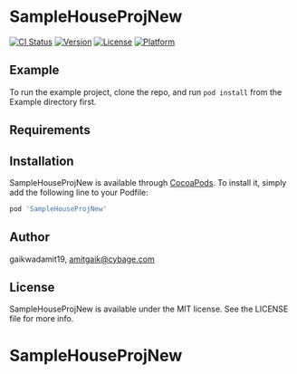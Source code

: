 # SampleHouseProjNew

[![CI Status](https://img.shields.io/travis/gaikwadamit19/SampleHouseProjNew.svg?style=flat)](https://travis-ci.org/gaikwadamit19/SampleHouseProjNew)
[![Version](https://img.shields.io/cocoapods/v/SampleHouseProjNew.svg?style=flat)](https://cocoapods.org/pods/SampleHouseProjNew)
[![License](https://img.shields.io/cocoapods/l/SampleHouseProjNew.svg?style=flat)](https://cocoapods.org/pods/SampleHouseProjNew)
[![Platform](https://img.shields.io/cocoapods/p/SampleHouseProjNew.svg?style=flat)](https://cocoapods.org/pods/SampleHouseProjNew)

## Example

To run the example project, clone the repo, and run `pod install` from the Example directory first.

## Requirements

## Installation

SampleHouseProjNew is available through [CocoaPods](https://cocoapods.org). To install
it, simply add the following line to your Podfile:

```ruby
pod 'SampleHouseProjNew'
```

## Author

gaikwadamit19, amitgaik@cybage.com

## License

SampleHouseProjNew is available under the MIT license. See the LICENSE file for more info.
# SampleHouseProjNew
